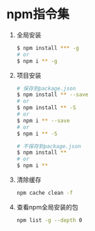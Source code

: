 # npm指令集

1. 全局安装

   ```bash
   $ npm install *** -g
   # or
   $ npm i ** -g
   ```

2. 项目安装

   ```bash
   # 保存到package.json
   $ npm install ** --save
   # or
   $ npm install ** -S
   # or
   $ npm i ** --save
   # or
   $ npm i ** -S

   # 不保存到package.json
   $ npm install **
   # or
   $ npm i **
   ```

3. 清除缓存

   ```bash
   npm cache clean -f
   ```

4. 查看npm全局安装的包

   ```bash
   npm list -g --depth 0
   ```